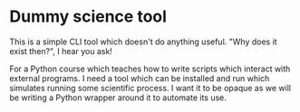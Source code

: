 # Dummy science tool

This is a simple CLI tool which doesn't do anything useful.
"Why does it exist then?", I hear you ask!

For a Python course which teaches how to write scripts which interact with external programs.
I need a tool which can be installed and run which simulates running some scientific process.
I want it to be opaque as we will be writing a Python wrapper around it to automate its use.
